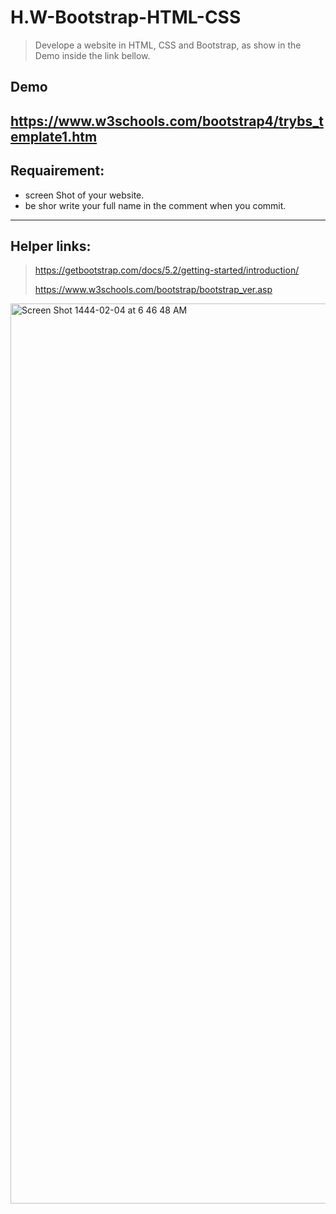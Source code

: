 # H.W-Bootstrap-HTML-CSS
> Develope a website in HTML, CSS and Bootstrap, as show in the Demo inside the link bellow.

## Demo 
https://www.w3schools.com/bootstrap4/trybs_template1.htm
----------------------------------------------------------------------------------------------------------------------
## Requairement:
* screen Shot of your website.
* be shor write your full name in the comment when you commit.

----------------------------------------------------------------------------------------------------------------------
## Helper links:
> https://getbootstrap.com/docs/5.2/getting-started/introduction/
> 
> https://www.w3schools.com/bootstrap/bootstrap_ver.asp
<img width="1440" alt="Screen Shot 1444-02-04 at 6 46 48 AM" src="https://user-images.githubusercontent.com/61663908/187589038-9f1d902e-7b56-4f4f-8c4d-5a82af7306cc.png">
